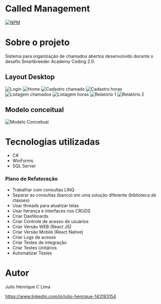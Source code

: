 
# Called Management
[![NPM](https://img.shields.io/npm/l/react)](https://github.com/Juliolimahen/academy-coding-2/blob/main/LICENSE) 

# Sobre o projeto

Sistema para organização de chamados abertos desenvolvido durante o desafio Smartbreeder Academy Coding 2.0. 

## Layout Desktop
![Login ](https://github.com/Juliolimahen/assets/blob/main/academy-coding-2/login.png) ![Home ](https://github.com/Juliolimahen/assets/blob/main/academy-coding-2/menu-principal.png) ![Cadastro chamado](https://github.com/Juliolimahen/assets/blob/main/academy-coding-2/cadastro-chamado.png) ![Cadastro horas](https://github.com/Juliolimahen/assets/blob/main/academy-coding-2/cadastro-horas.png) ![Listagem chamados](https://github.com/Juliolimahen/assets/blob/main/academy-coding-2/listagem-chamados.png) ![Listagem horas ](https://github.com/Juliolimahen/assets/blob/main/academy-coding-2/listagem-horas.png) ![Relatório 1](https://github.com/Juliolimahen/assets/blob/main/academy-coding-2/relatorio_1.png) ![Relatório 2](https://github.com/Juliolimahen/assets/blob/main/academy-coding-2/relatorio_2.png)


## Modelo conceitual
![Modelo Conceitual](https://github.com/Juliolimahen/assets/blob/main/academy-coding-2/modelagem-conceitual.png)

# Tecnologias utilizadas

- C#
- WinForms
- SQL Server

### Plano de Refatoração 
- Trabalhar com consultas LINQ 
- Separar as consultas (banco) em uma solução diferente (biblioteca de classes)
- Usar threads para atualizar telas 
- Usar herança e interfaces nos CRUDS 
- Criar Dashboards 
- Criar Controle de acesso de usuários
- Criar Versão WEB (React JS)
- Criar Versão Mobile (React Native)
- Criar Logs de acesso 
- Criar Testes de integração 
- Criar Testes Unitários 
- Automatizar Testes 

# Autor

Julio Henrique C Lima

https://www.linkedin.com/in/julio-henrique-143193154


